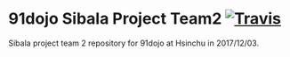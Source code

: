 # 91dojo Sibala Project Team2 [![Travis](https://img.shields.io/travis/rust-lang/rust.svg)](https://travis-ci.org/shengyou/91dojo-sibala-team2)

Sibala project team 2 repository for 91dojo at Hsinchu in 2017/12/03.
